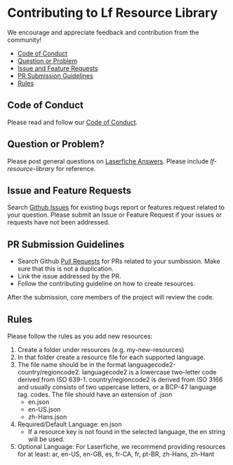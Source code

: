 # Contributing to Lf Resource Library
We encourage and appreciate feedback and contribution from the community!

 - [Code of Conduct](#coc)
 - [Question or Problem](#question)
 - [Issue and Feature Requests](#issue)
 - [PR Submission Guidelines](#submit-pr)
 - [Rules](#rules)

## <a name="coc"></a> Code of Conduct
 Please read and follow our [Code of Conduct](https://github.com/Laserfiche/lf-resource-library/blob/main/code_of_conduct.md).

## <a name="question"></a> Question or Problem?

Please post general questions on [Laserfiche Answers](https://answers.laserfiche.com/). Please include *lf-resource-library* for reference.

## <a name="issue"></a> Issue and Feature Requests

Search [Github Issues](https://github.com/Laserfiche/lf-resource-library/issues) for existing bugs report or features request related to your question. Please submit an Issue or Feature Request if your issues or requests have not been addressed.

## <a name="submit-pr"></a> PR Submission Guidelines

- Search Github [Pull Requests](https://github.com/Laserfiche/lf-resource-library/pulls) for PRs related to your sumbission. Make sure that this is not a duplication.
- Link the issue addressed by the PR.
- Follow the contributing guideline on how to create resources.

After the submission, core members of the project will review the code. 

## <a name="rules"></a> Rules
Please follow the rules as you add new resources:

1. Create a folder under resources (e.g. my-new-resources)
2. In that folder create a resource file for each supported language.
3. The file name should be in the format languagecode2-country/regioncode2. languagecode2 is a lowercase two-letter code derived from ISO 639-1. country/regioncode2 is derived from ISO 3166 and usually consists of two uppercase letters, or a BCP-47 language tag. codes. The file should have an extension of .json
   - en.json
   - en-US.json
   - zh-Hans.json
4. Required/Default Language: en.json
   - If a resource key is not found in the selected language, the en string will be used.
5. Optional Language: For Laserfiche, we recommend providing resources for at least: ar, en-US, en-GB, es, fr-CA, fr, pt-BR, zh-Hans, zh-Hant
